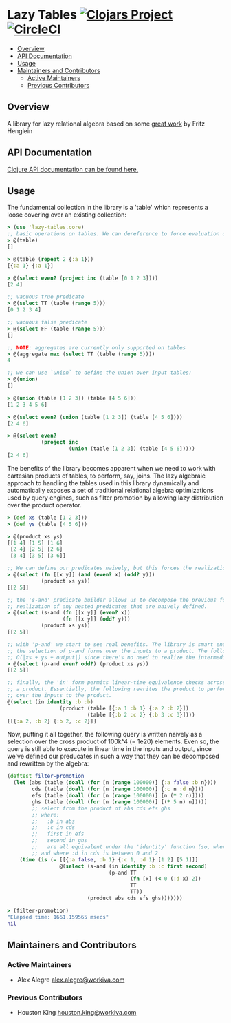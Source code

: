# Lazy Tables [![Clojars Project](https://img.shields.io/clojars/v/com.workiva/lazy-tables.svg)](https://clojars.org/com.workiva/lazy-tables) [![CircleCI](https://circleci.com/gh/Workiva/lazy-tables/tree/master.svg?style=svg)](https://circleci.com/gh/Workiva/lazy-tables/tree/master)

<!-- toc -->

- [Overview](#overview)
- [API Documentation](#api-documentation)
- [Usage](#usage)
- [Maintainers and Contributors](#maintainers-and-contributors)
  * [Active Maintainers](#active-maintainers)
  * [Previous Contributors](#previous-contributors)

<!-- tocstop -->

## Overview

A library for lazy relational algebra based on some [great work](https://dl.acm.org/citation.cfm?id=1706372) by Fritz Henglein

## API Documentation

[Clojure API documentation can be found here.](/documentation/clojure/index.html)

## Usage

The fundamental collection in the library is a 'table' which represents a loose covering over an existing collection:

```clojure
> (use 'lazy-tables.core)
;; basic operations on tables. We can dereference to force evaluation of the table:
> @(table)
[]

> @(table (repeat 2 {:a 1}))
[{:a 1} {:a 1}]

> @(select even? (project inc (table [0 1 2 3])))
[2 4]

;; vacuous true predicate
> @(select TT (table (range 5)))
[0 1 2 3 4]

;; vacuous false predicate
> @(select FF (table (range 5)))
[]

;; NOTE: aggregates are currently only supported on tables
> @(aggregate max (select TT (table (range 5))))
4

;; we can use `union` to define the union over input tables:
> @(union)
[]

> @(union (table [1 2 3]) (table [4 5 6]))
[1 2 3 4 5 6]

> @(select even? (union (table [1 2 3]) (table [4 5 6])))
[2 4 6]

> @(select even?
           (project inc
                    (union (table [1 2 3]) (table [4 5 6]))))
[2 4 6]
```

The benefits of the library becomes apparent when we need to work with cartesian products of tables, to perform, say, joins.
The lazy algebraic approach to handling the tables used in this library dynamically and automatically exposes a set of
traditional relational algebra optimizations used by query engines, such as filter promotion by allowing lazy distribution over
the product operator.

```clojure
> (def xs (table [1 2 3]))
> (def ys (table [4 5 6]))

> @(product xs ys)
[[1 4] [1 5] [1 6]
 [2 4] [2 5] [2 6]
 [3 4] [3 5] [3 6]]

;; We can define our predicates naively, but this forces the realization of the intermediate collections
> @(select (fn [[x y]] (and (even? x) (odd? y)))
           (product xs ys))
[[2 5]]

;; the 's-and' predicate builder allows us to decompose the previous form a bit, but will still force
;; realization of any nested predicates that are naively defined.
> @(select (s-and (fn [[x y]] (even? x))
                  (fn [[x y]] (odd? y)))
           (product xs ys))
[[2 5]]

;; with 'p-and' we start to see real benefits. The library is smart enough to decompose and distribute
;; the selection of p-and forms over the inputs to a product. The following expression will be
;; O(|xs + ys + output|) since there's no need to realize the intermediate product.
> @(select (p-and even? odd?) (product xs ys))
[[2 5]]

;; finally, the 'in' form permits linear-time equivalence checks across multiple input collections to
;; a product. Essentially, the following rewrites the product to perform an asymptotically optimal equijoin
;; over the inputs to the product.
@(select (in identity :b :b)
                 (product (table [{:a 1 :b 1} {:a 2 :b 2}])
                          (table [{:b 2 :c 2} {:b 3 :c 3}])))
[[{:a 2, :b 2} {:b 2, :c 2}]]


```
Now, putting it all together, the following query is written naively as a selection over the cross product of
100k^4 (= 1e20) elements. Even so, the query is still able to execute in linear time in the inputs and output,
since we've defined our preducates in such a way that they can be decomposed and rewritten by the algebra:

```clojure
(deftest filter-promotion
  (let [abs (table (doall (for [n (range 100000)] {:a false :b n})))
        cds (table (doall (for [n (range 100000)] {:c n :d n})))
        efs (table (doall (for [n (range 100000)] [n (* 2 n)])))
        ghs (table (doall (for [n (range 100000)] [(* 5 n) n])))]
        ;; select from the product of abs cds efs ghs
        ;; where:
        ;;   :b in abs
        ;;   :c in cds
        ;;   first in efs
        ;;   second in ghs
        ;;   are all equivalent under the 'identity' function (so, where they're all equal)
        ;; and where :d in cds is between 0 and 2
    (time (is (= [[{:a false, :b 1} {:c 1, :d 1} [1 2] [5 1]]]          
                 @(select (s-and (in identity :b :c first second) 
                                 (p-and TT
                                        (fn [x] (< 0 (:d x) 2))
                                        TT
                                        TT))
                          (product abs cds efs ghs)))))))

> (filter-promotion)
"Elapsed time: 1661.159565 msecs"
nil
```

## Maintainers and Contributors

### Active Maintainers

  - Alex Alegre <alex.alegre@workiva.com>

### Previous Contributors

  - Houston King <houston.king@workiva.com>
